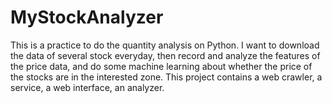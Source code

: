 # MyStockAnalyzer
This is a practice to do the quantity analysis on Python.  I want to download the data of several stock everyday,  then record and analyze the features of the price data, and do some machine learning about whether the price of the stocks are in the interested zone.  This project contains a web crawler, a service, a web interface, an analyzer.
